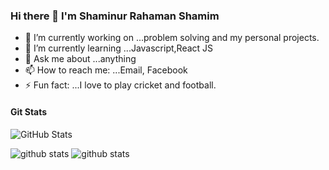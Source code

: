 ### Hi there 👋 I'm Shaminur Rahaman Shamim


- 🔭 I’m currently working on ...problem solving and my personal projects.
- 🌱 I’m currently learning ...Javascript,React JS
- 💬 Ask me about ...anything
- 📫 How to reach me: ...Email, Facebook
- ⚡ Fun fact: ...I love to play cricket and football.

#### Git Stats
![GitHub Stats](https://github-readme-stats.vercel.app/api?username=shamim392&theme=radical)

![github stats](https://github-readme-stats.vercel.app/api?username=shamim392&theme=tokyonight=contribs,prs)
![github stats](https://github-readme-stats.vercel.app/api?username=shamim392&count_private=true&theme=tokyonight&hide=contribs,prs)

